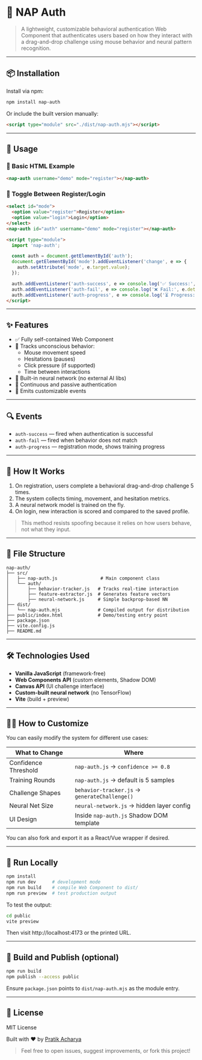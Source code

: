 # 🧠 NAP Auth

> A lightweight, customizable behavioral authentication Web Component that authenticates users based on how they interact with a drag-and-drop challenge using mouse behavior and neural pattern recognition.

---

## 📦 Installation

Install via npm:

```bash
npm install nap-auth
```

Or include the built version manually:

```html
<script type="module" src="./dist/nap-auth.mjs"></script>
```

---

## 🚀 Usage

### 🔐 Basic HTML Example
```html
<nap-auth username="demo" mode="register"></nap-auth>
```

### 🔁 Toggle Between Register/Login
```html
<select id="mode">
  <option value="register">Register</option>
  <option value="login">Login</option>
</select>
<nap-auth id="auth" username="demo" mode="register"></nap-auth>

<script type="module">
  import 'nap-auth';

  const auth = document.getElementById('auth');
  document.getElementById('mode').addEventListener('change', e => {
    auth.setAttribute('mode', e.target.value);
  });

  auth.addEventListener('auth-success', e => console.log('✅ Success:', e.detail));
  auth.addEventListener('auth-fail', e => console.log('❌ Fail:', e.detail));
  auth.addEventListener('auth-progress', e => console.log('⏳ Progress:', e.detail));
</script>
```

---

## ✨ Features
- ✅ Fully self-contained Web Component
- 🎯 Tracks unconscious behavior:
  - Mouse movement speed
  - Hesitations (pauses)
  - Click pressure (if supported)
  - Time between interactions
- 🧠 Built-in neural network (no external AI libs)
- 🔐 Continuous and passive authentication
- 📡 Emits customizable events

---

## 🔍 Events
- `auth-success` — fired when authentication is successful
- `auth-fail` — fired when behavior does not match
- `auth-progress` — registration mode, shows training progress

---

## 🧪 How It Works
1. On registration, users complete a behavioral drag-and-drop challenge 5 times.
2. The system collects timing, movement, and hesitation metrics.
3. A neural network model is trained on the fly.
4. On login, new interaction is scored and compared to the saved profile.

> This method resists spoofing because it relies on how users behave, not what they input.

---

## 🧱 File Structure
```
nap-auth/
├── src/
│   ├── nap-auth.js                # Main component class
│   └── auth/
│       ├── behavior-tracker.js   # Tracks real-time interaction
│       ├── feature-extractor.js  # Generates feature vectors
│       ├── neural-network.js     # Simple backprop-based NN
├── dist/
│   └── nap-auth.mjs              # Compiled output for distribution
├── public/index.html             # Demo/testing entry point
├── package.json
├── vite.config.js
├── README.md
```

---

## 🛠️ Technologies Used
- **Vanilla JavaScript** (framework-free)
- **Web Components API** (custom elements, Shadow DOM)
- **Canvas API** (UI challenge interface)
- **Custom-built neural network** (no TensorFlow)
- **Vite** (build + preview)

---

## 🧑‍💻 How to Customize
You can easily modify the system for different use cases:

| What to Change                     | Where                                          |
|-----------------------------------|-------------------------------------------------|
| Confidence Threshold              | `nap-auth.js` → `confidence >= 0.8`            |
| Training Rounds                   | `nap-auth.js` → default is 5 samples           |
| Challenge Shapes                  | `behavior-tracker.js` → `generateChallenge()`  |
| Neural Net Size                   | `neural-network.js` → hidden layer config      |
| UI Design                         | Inside `nap-auth.js` Shadow DOM template       |

You can also fork and export it as a React/Vue wrapper if desired.

---

## 🧪 Run Locally
```bash
npm install
npm run dev      # development mode
npm run build    # compile Web Component to dist/
npm run preview  # test production output
```

To test the output:
```bash
cd public
vite preview
```

Then visit http://localhost:4173 or the printed URL.

---

## 🧰 Build and Publish (optional)
```bash
npm run build
npm publish --access public
```
Ensure `package.json` points to `dist/nap-auth.mjs` as the module entry.

---

## 📄 License
MIT License

Built with ❤️ by [Pratik Acharya](https://github.com/pratikacharya1234)

> Feel free to open issues, suggest improvements, or fork this project!
